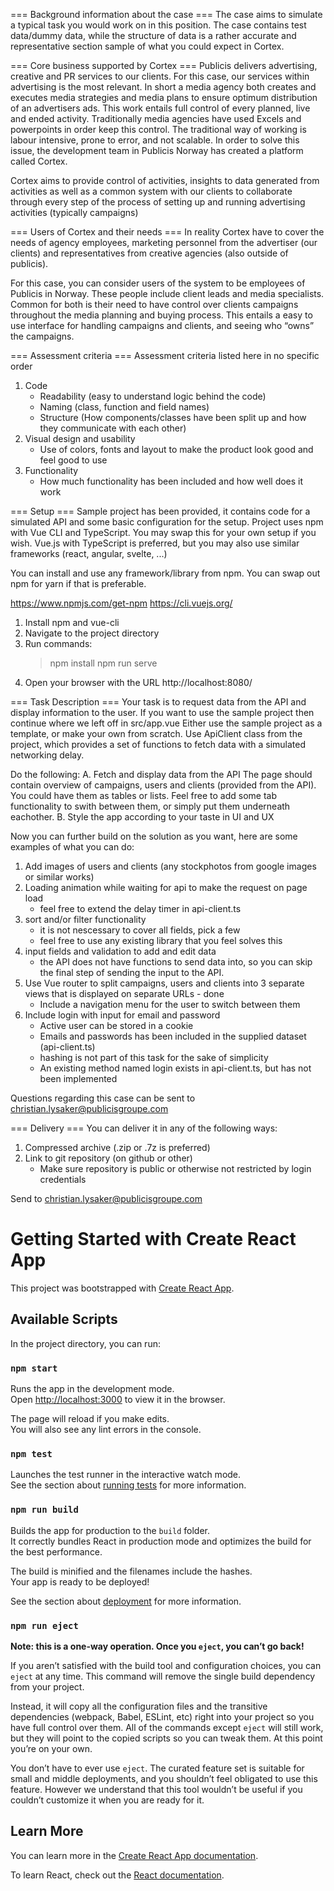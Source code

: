 === Background information about the case ===
The case aims to simulate a typical task you would work on in this position.
The case contains test data/dummy data, while the structure of data is a rather accurate and representative section sample of what you could expect in Cortex.

=== Core business supported by Cortex ===
Publicis delivers advertising, creative and PR services to our clients. 
For this case, our services within advertising is the most relevant.
In short a media agency both creates and executes media strategies and media plans to ensure optimum distribution of an advertisers ads.
This work entails full control of every planned, live and ended activity.
Traditionally media agencies have used Excels and powerpoints in order keep this control.
The traditional way of working is labour intensive, prone to error, and not scalable.
In order to solve this issue, the development team in Publicis Norway has created a platform called Cortex.

Cortex aims to provide control of activities, insights to data generated from activities as well as a common 
system with our clients to collaborate through every step of the process of setting up and running advertising activities (typically campaigns)

=== Users of Cortex and their needs ===
In reality Cortex have to cover the needs of agency employees, 
marketing personnel from the advertiser (our clients) and representatives from creative agencies (also outside of publicis).

For this case, you can consider users of the system to be employees of Publicis in Norway. These people include client leads and media specialists. 
Common for both is their need to have control over clients campaigns throughout the media planning and buying process. 
This entails a easy to use interface for handling campaigns and clients, and seeing who “owns” the campaigns.



=== Assessment criteria ===
Assessment criteria listed here in no specific order
1. Code
	- Readability (easy to understand logic behind the code)
	- Naming (class, function and field names)
	- Structure (How components/classes have been split up and how they communicate with each other)
2. Visual design and usability
	- Use of colors, fonts and layout to make the product look good and feel good to use
3. Functionality
	- How much functionality has been included and how well does it work



=== Setup ===
Sample project has been provided, it contains code for a simulated API and some basic configuration for the setup.
Project uses npm with Vue CLI and TypeScript.
You may swap this for your own setup if you wish.
Vue.js with TypeScript is preferred, but you may also use similar frameworks (react, angular, svelte, ...)

You can install and use any framework/library from npm.
You can swap out npm for yarn if that is preferable.

https://www.npmjs.com/get-npm
https://cli.vuejs.org/

1. Install npm and vue-cli
2. Navigate to the project directory
3. Run commands:
	> npm install
	> npm run serve
4. Open your browser with the URL http://localhost:8080/

=== Task Description ===
Your task is to request data from the API and display information to the user.
If you want to use the sample project then continue where we left off in src/app.vue
Either use the sample project as a template, or make your own from scratch.
Use ApiClient class from the project, which provides a set of functions to fetch data with a simulated networking delay.

Do the following:
A.	Fetch and display data from the API
	The page should contain overview of campaigns, users and clients (provided from the API).
	You could have them as tables or lists.
	Feel free to add some tab functionality to swith between them, or simply put them underneath eachother.
B.	Style the app according to your taste in UI and UX


Now you can further build on the solution as you want, here are some examples of what you can do:

1. Add images of users and clients (any stockphotos from google images or similar works)
2. Loading animation while waiting for api to make the request on page load
	- feel free to extend the delay timer in api-client.ts
3. sort and/or filter functionality
	- it is not nescessary to cover all fields, pick a few
	- feel free to use any existing library that you feel solves this
4. input fields and validation to add and edit data
	- the API does not have functions to send data into, so you can skip the final step of sending the input to the API.
5. Use Vue router to split campaigns, users and clients into 3 separate views that is displayed on separate URLs - done 
	- Include a navigation menu for the user to switch between them
6. Include login with input for email and password
	- Active user can be stored in a cookie
	- Emails and passwords has been included in the supplied dataset (api-client.ts)
	- hashing is not part of this task for the sake of simplicity
	- An existing method named login exists in api-client.ts, but has not been implemented


Questions regarding this case can be sent to
christian.lysaker@publicisgroupe.com

=== Delivery ===
You can deliver it in any of the following ways:
1. Compressed archive (.zip or .7z is preferred)
2. Link to git repository (on github or other)
	- Make sure repository is public or otherwise not restricted by login credentials

Send to christian.lysaker@publicisgroupe.com


# Getting Started with Create React App

This project was bootstrapped with [Create React App](https://github.com/facebook/create-react-app).

## Available Scripts

In the project directory, you can run:

### `npm start`

Runs the app in the development mode.\
Open [http://localhost:3000](http://localhost:3000) to view it in the browser.

The page will reload if you make edits.\
You will also see any lint errors in the console.

### `npm test`

Launches the test runner in the interactive watch mode.\
See the section about [running tests](https://facebook.github.io/create-react-app/docs/running-tests) for more information.

### `npm run build`

Builds the app for production to the `build` folder.\
It correctly bundles React in production mode and optimizes the build for the best performance.

The build is minified and the filenames include the hashes.\
Your app is ready to be deployed!

See the section about [deployment](https://facebook.github.io/create-react-app/docs/deployment) for more information.

### `npm run eject`

**Note: this is a one-way operation. Once you `eject`, you can’t go back!**

If you aren’t satisfied with the build tool and configuration choices, you can `eject` at any time. This command will remove the single build dependency from your project.

Instead, it will copy all the configuration files and the transitive dependencies (webpack, Babel, ESLint, etc) right into your project so you have full control over them. All of the commands except `eject` will still work, but they will point to the copied scripts so you can tweak them. At this point you’re on your own.

You don’t have to ever use `eject`. The curated feature set is suitable for small and middle deployments, and you shouldn’t feel obligated to use this feature. However we understand that this tool wouldn’t be useful if you couldn’t customize it when you are ready for it.

## Learn More

You can learn more in the [Create React App documentation](https://facebook.github.io/create-react-app/docs/getting-started).

To learn React, check out the [React documentation](https://reactjs.org/).
